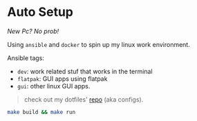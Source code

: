 # Auto Setup

*New Pc? No prob!*

Using `ansible` and `docker` to spin up my linux work environment.

Ansible tags:
- `dev`: work related stuf that works in the terminal
- `flatpak`: GUI apps using flatpak
- `gui`: other linux GUI apps.

> check out my dotfiles' [repo](https://github.com/jihedmastouri/dotfiles) (aka configs).


```sh
make build && make run
```
